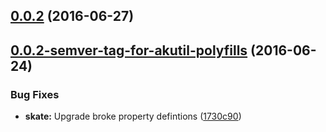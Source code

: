 <a name="0.0.2"></a>
## [0.0.2](https://aui-team-bot/https://bitbucket.org/atlassian/atlaskit-spike/compare/0.0.2-semver-tag-for-akutil-polyfills...v0.0.2) (2016-06-27)



<a name="0.0.2-semver-tag-for-akutil-polyfills"></a>
## [0.0.2-semver-tag-for-akutil-polyfills](https://aui-team-bot/https://bitbucket.org/atlassian/atlaskit-spike/compare/1730c90...0.0.2-semver-tag-for-akutil-polyfills) (2016-06-24)


### Bug Fixes

* **skate:** Upgrade broke property defintions ([1730c90](https://aui-team-bot/https://bitbucket.org/atlassian/atlaskit-spike/commits/1730c90))



